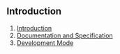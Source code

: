 ## Introduction

1. [Introduction](01%20Introduction/01_starport_introduction/introduction.md)  
2. [Documentation and Specification](01%20Introduction/02_documentation_specification/02_documentation_specification.md)  
3. [Development Mode](01%20Introduction/03_development_mode/03_development_mode.md)